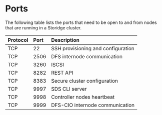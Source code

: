 # Ports

The following table lists the ports that need to be open to and from nodes that are running in a Storidge cluster.

| Protocol    | Port     | Description                         |
| ------------|:---------|:------------------------------------|
| TCP         | 22       | SSH provisioning and configuration  |
| TCP         | 2506     | DFS internode communication         |
| TCP         | 3260     | ISCSI                               |
| TCP         | 8282     | REST API                            |
| TCP         | 8383     | Secure cluster configuration        |
| TCP         | 9997     | SDS CLI server                      |
| TCP         | 9998     | Controller nodes heartbeat          |
| TCP         | 9999     | DFS-CIO internode communication     |
